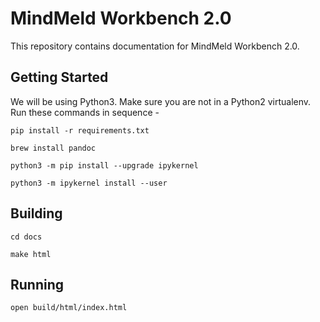 # MindMeld Workbench 2.0

This repository contains documentation for MindMeld Workbench 2.0.

## Getting Started

We will be using Python3. Make sure you are not in a Python2 virtualenv. Run these commands in sequence -

`pip install -r requirements.txt`

`brew install pandoc`

`python3 -m pip install --upgrade ipykernel`

`python3 -m ipykernel install --user`

## Building

`cd docs`

`make html`

## Running

`open build/html/index.html`
